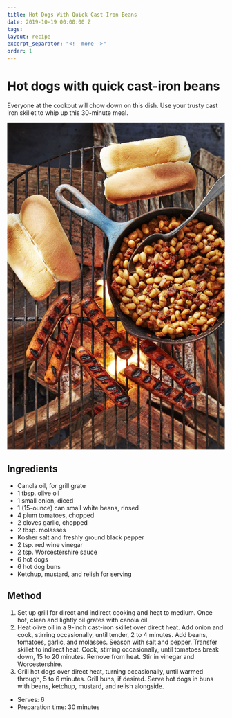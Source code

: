 ```yaml
---
title: Hot Dogs With Quick Cast-Iron Beans
date: 2019-10-19 00:00:00 Z
tags:
layout: recipe
excerpt_separator: "<!--more-->"
order: 1
---
```


# Hot dogs with quick cast-iron beans

Everyone at the cookout will chow down on this dish. Use your trusty cast iron skillet to whip up this 30-minute meal.


<!--more-->

[![Hot dogs & beans](/_uploads/hotdogsbeans.jpg)](/_uploads/hotdogsbeans.jpg)

## Ingredients

- Canola oil, for grill grate
- 1 tbsp. olive oil
- 1 small onion, diced
- 1 (15-ounce) can small white beans, rinsed
- 4 plum tomatoes, chopped
- 2 cloves garlic, chopped
- 2 tbsp. molasses
- Kosher salt and freshly ground black pepper
- 2 tsp. red wine vinegar
- 2 tsp. Worcestershire sauce
- 6 hot dogs
- 6 hot dog buns
- Ketchup, mustard, and relish for serving




## Method

1.	Set up grill for direct and indirect cooking and heat to medium. Once hot, clean and lightly oil grates with canola oil.
2.	Heat olive oil in a 9-inch cast-iron skillet over direct heat. Add onion and cook, stirring occasionally, until tender, 2 to 4 minutes. Add beans, tomatoes, garlic, and molasses. Season with salt and pepper. Transfer skillet to indirect heat. Cook, stirring occasionally, until tomatoes break down, 15 to 20 minutes. Remove from heat. Stir in vinegar and Worcestershire.
3.	Grill hot dogs over direct heat, turning occasionally, until warmed through, 5 to 6 minutes. Grill buns, if desired. Serve hot dogs in buns with beans, ketchup, mustard, and relish alongside.



- Serves: 6
- Preparation time: 30 minutes
